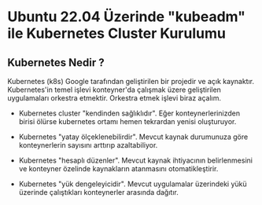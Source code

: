 # Ubuntu 22.04 Üzerinde "kubeadm" ile Kubernetes Cluster Kurulumu

## Kubernetes Nedir ?

Kubernetes (k8s) Google tarafından geliştirilen bir projedir ve açık kaynaktır. Kubernetes'in temel işlevi konteyner'da çalışmak üzere geliştirilen uygulamaları orkestra etmektir. Orkestra etmek işlevi biraz açalım.

- Kubernetes cluster "kendinden sağlıklıdır". Eğer konteynerlerinizden birisi ölürse kubernetes ortamı hemen tekrardan yenisi oluşturuyor.

- Kubernetes "yatay ölçeklenebilirdir". Mevcut kaynak durumunuza göre konteynerlerin sayısını arttırıp azaltabiliyor.

- Kubernetes "hesaplı düzenler". Mevcut kaynak ihtiyacının belirlenmesini ve konteyner özelinde kaynakların atanmasını otomatikleştirir.

- Kubernetes "yük dengeleyicidir". Mevcut uygulamalar üzerindeki yükü üzerinde çalıştıkları konteynerler arasında dağıtır.


